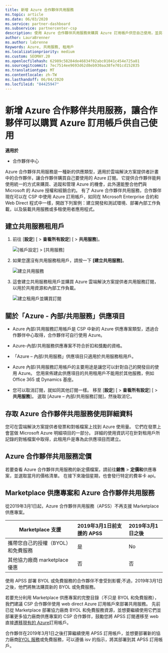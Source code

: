```yaml
---
title: 新增 Azure 合作夥伴共用服務
ms.topic: article
ms.date: 06/03/2020
ms.service: partner-dashboard
ms.subservice: partnercenter-csp
description: 使用 Azure 合作夥伴共用服務來購買 Azure 訂用帳戶供您自己使用，並具有可用於購買、追蹤和管理 Azure 的統一方法。
author: LauraBrenner
ms.author: labrenne
Keywords: Azure, 共用服務, 租用戶
ms.localizationpriority: medium
ms.custom: SEOMAY.20
ms.openlocfilehash: 62989c58284de46834f02abc01041c454e725a81
ms.sourcegitcommit: 7ec7514ee9693d62d8eb930aa38fe701cd152835
ms.translationtype: MT
ms.contentlocale: zh-TW
ms.lasthandoff: 06/04/2020
ms.locfileid: "84425947"
---
```

# <a name="add-azure-partner-shared-services-so-partners-can-buy-azure-subscriptions-for-their-own-use"></a>新增 Azure 合作夥伴共用服務，讓合作夥伴可以購買 Azure 訂用帳戶供自己使用

**適用於**

- 合作夥伴中心

Azure 合作夥伴共用服務是一種新的供應類型，適用於雲端解決方案提供者計畫中的合作夥伴，讓合作夥伴購買自己要使用的 Azure 訂閱。 它提供合作夥伴能夠使用統一的方式來購買、追蹤和管理 Azure 的機會，此外還能整合他們與 Microsoft 的 Azure 授權和經銷合約。 有了 Azure 合作夥伴共用服務，合作夥伴現在可以在 CSP 中使用 Azure 訂用帳戶，如同在 Microsoft Enterprise 合約和 Web Direct 程式中一樣，開啟下列案例：建立開發和測試環境、部署內部工作負載，以及裝載共用服務或多租使用者應用程式。  

## <a name="create-the-shared-services-tenant"></a>建立共用服務租用戶

1. 前往 [**設定**] [  >  **查看所有設定**] [  >  **共用服務**]。

   ![**\[帳戶設定\]** > **\[共用服務\]**](images/sharedservices2.png)

2. 如果您還沒有共用服務租用戶，請按一下 **\[建立共用服務\]**。

   ![建立共用服務](images/sharedservices3.png)

3. 這會建立共用服務租用戶並購買 Azure 雲端解決方案提供者共用服務訂閱，以用於共用資源和內部工作負載。

   ![建立租用戶並購買訂閱](images/sharedservices5.png)

## <a name="about-the-azure--internalshared-services-offer"></a>關於「Azure - 內部/共用服務」供應項目

- Azure 內部/共用服務訂用帳戶是 CSP 中新的 Azure 供應專案類型，透過合作夥伴中心取得，合作夥伴可自行使用 Azure。 

- Azure-內部/共用服務供應專案不符合折扣和獎勵的資格。

- 「Azure – 內部/共用服務」供應項目只適用於共用服務租用戶。

- Azure 內部/共用服務訂用帳戶的主要用途是讓您可以針對自己的開發目的使用 Azure。 您用來佈建此供應項目的共用租用戶不能用於其他服務，例如 Office 365 或 Dynamics 基座。 

- 您可以取消訂閱，就如同其他訂閱一樣。 移至 [**設定**] [  >  **查看所有設定**] [  >  **共用服務**]。 選取 \[Azure – 內部/共用服務訂閱\]，然後取消它。

## <a name="accessing-azure-partner-shared-services-consumption-details"></a>存取 Azure 合作夥伴共用服務使用詳細資料

您可在雲端解決方案提供者發票和對帳檔案上找到 Azure 使用量。 它們在發票上會當做 Microsoft Azure 明細項目的一部分。 詳細的使用資訊可在針對租用戶所記錄的對帳檔案中取得，此租用戶是專為此供應項目而建立。 

## <a name="azure-partner-shared-services-pricing"></a>Azure 合作夥伴共用服務定價

若要查看 Azure 合作夥伴共用服務的新定價檔案，請前往**銷售**  >  **定價和**供應專案，並選取當月的價格清單。 在接下來幾個星期，也會發行特定的費率卡 api。

## <a name="marketplace-offers-and-azure-partner-shared-services"></a>Marketplace 供應專案和 Azure 合作夥伴共用服務

從2019年3月1日起，Azure 合作夥伴共用服務（APSS）不再支援 Marketplace 供應專案。

|**Marketplace 支援**   |**2019年3月1日前支援的 APSS**|**2019年3月1日之後**|
|---------------------------|:----------------------------|:-------------------|
|攜帶您自己的授權（BYOL）和免費服務   | 是   | No|
|其他協力廠商 marketplace 優惠   | 否   |否|

使用 APSS 部署 BYOL 或免費服務的合作夥伴不會受到影響;不過，2019年3月1日之後，他們將無法購買新的 BYOL 或免費服務。

若要充分利用 Marketplace 供應專案的完整目錄（不只是 BYOL 和免費服務），我們建議 CSP 合作夥伴使用 web direct Azure 訂用帳戶來部署共用服務。  先前已從 Marketplace 部署協力廠商 BYOL 和免費服務資源，並想要繼續使用它們並部署更多協力廠商供應專案的 CSP 合作夥伴，鼓勵您將 APSS 訂閱遷移至 web 直接[遷移現有的 Azure](https://docs.microsoft.com/azure/cloud-solution-provider/migration/migration#migrating-existing-azure-subscriptions)訂用帳戶。

合作夥伴在2019年3月1日之後打算繼續使用 APSS 訂用帳戶，並想要部署新的協力廠商[BYOL 服務](https://azuremarketplace.microsoft.com/marketplace/apps?filters=byol)或免費服務，可以遵循 isv 的指示，將其部署到其 APSS 訂用帳戶。


